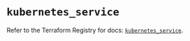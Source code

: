 # `kubernetes_service`

Refer to the Terraform Registry for docs: [`kubernetes_service`](https://registry.terraform.io/providers/hashicorp/kubernetes/2.38.0/docs/resources/service).
